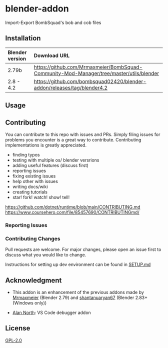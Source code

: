 # blender-addon

Import-Export BombSquad's bob and cob files

## Installation

| Blender version | Download URL                                                                            |
|:----------------|:----------------------------------------------------------------------------------------|
| 2.79b           | https://github.com/Mrmaxmeier/BombSquad-Community-Mod-Manager/tree/master/utils/blender |
| 2.8 - 4.2       | https://github.com/bombsquad02420/blender-addon/releases/tag/blender4.2                 |

## Usage

## Contributing

You can contribute to this repo with issues and PRs. Simply filing issues for problems you encounter is a great way to contribute. Contributing implementations is greatly appreciated.
- finding typos
- testing with multiple os/ blender versrions
- adding useful features (discuss first)
- reporting issues
- fixing existing issues
- help other with issues
- writing docs/wiki
- creating tutorials
- star! fork! watch! show! tell!

https://github.com/dotnet/runtime/blob/main/CONTRIBUTING.md
https://www.coursehero.com/file/85457690/CONTRIBUTINGmd/

### Reporting Issues

### Contributing Changes

Pull requests are welcome. For major changes, please open an issue first to discuss what you would like to change.

Instructions for setting up dev environment can be found in [SETUP.md](./SETUP.md)

## Acknowledgment

- This addon is an enhancement of the previous addons made by 
[Mrmaxmeier](https://github.com/Mrmaxmeier/BombSquad-Community-Mod-Manager/tree/master/utils/blender) (Blender 2.79)
and
[shantanuaryan67](https://github.com/shantanuaryan67/BombSquad-Community-Mod-Manager/tree/master/utils/blender_2-80) (Blender 2.83+ (Windows only))

- [Alan North](https://github.com/AlansCodeLog/blender-debugger-for-vscode): VS Code debugger addon

## License

[GPL-2.0](LICENSE)
